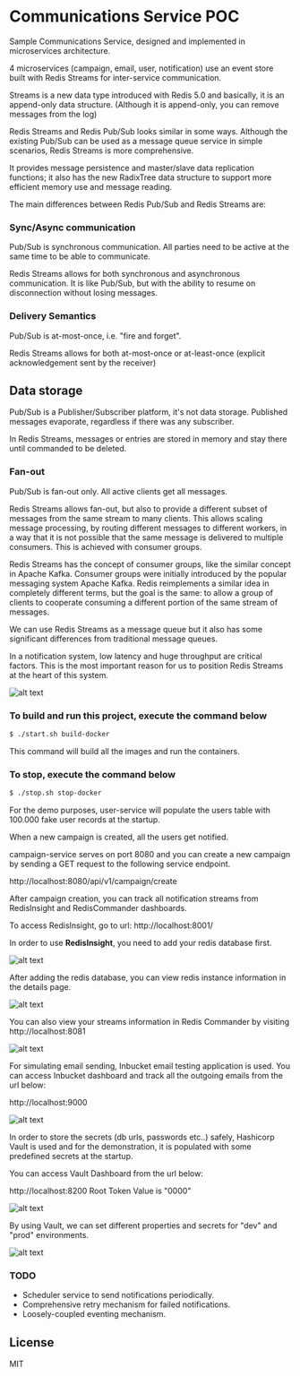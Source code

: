 # Communications Service POC

Sample Communications Service, designed and implemented in microservices architecture.

4 microservices (campaign, email, user, notification) use an event store built with Redis Streams for inter-service communication.

Streams is a new data type introduced with Redis 5.0 and basically, it is an append-only data structure. (Although it is append-only, you can remove messages from the log)

Redis Streams and Redis Pub/Sub looks similar in some ways. Although the existing Pub/Sub can be used as a message queue service in simple scenarios, Redis Streams is more comprehensive. 

It provides message persistence and master/slave data replication functions; it also has the new RadixTree data structure to support more efficient memory use and message reading.

The main differences between Redis Pub/Sub and Redis Streams are:

### Sync/Async communication

Pub/Sub is synchronous communication. All parties need to be active at the same time to be able to communicate.

Redis Streams allows for both synchronous and asynchronous communication. It is like Pub/Sub, but with the ability to resume on disconnection without losing messages.

### Delivery Semantics

Pub/Sub is at-most-once, i.e. "fire and forget".

Redis Streams allows for both at-most-once or at-least-once (explicit acknowledgement sent by the receiver)

## Data storage

Pub/Sub is a Publisher/Subscriber platform, it's not data storage. Published messages evaporate, regardless if there was any subscriber.

In Redis Streams, messages or entries are stored in memory and stay there until commanded to be deleted.

### Fan-out
Pub/Sub is fan-out only. All active clients get all messages.

Redis Streams allows fan-out, but also to provide a different subset of messages from the same stream to many clients. This allows scaling message processing, by routing different messages to different workers, in a way that it is not possible that the same message is delivered to multiple consumers. This is achieved with consumer groups.


Redis Streams has the concept of consumer groups, like the similar concept in Apache Kafka. Consumer groups were initially introduced by the popular messaging system Apache Kafka. Redis reimplements a similar idea in completely different terms, but the goal is the same: to allow a group of clients to cooperate consuming a different portion of the same stream of messages.

We can use Redis Streams as a message queue but it also has some significant differences from traditional message queues.

In a notification system, low latency and huge throughput are critical factors. This is the most important reason for us to position Redis Streams at the heart of this system. 

![alt text](screenshots/streams-vs-mq.png "Streams vs MQ")


### To build and run this project, execute the command below

```sh
$ ./start.sh build-docker
```

This command will build all the images and run the containers.

### To stop, execute the command below

```sh
$ ./stop.sh stop-docker
```

For the demo purposes, user-service will populate the users table with 100.000 fake user records at the startup.

When a new campaign is created, all the users get notified.

campaign-service serves on port 8080 and you can create a new campaign by sending a GET request to the following service endpoint.

http://localhost:8080/api/v1/campaign/create

After campaign creation, you can track all notification streams from RedisInsight and RedisCommander dashboards.

To access RedisInsight, go to url:
http://localhost:8001/

In order to use __RedisInsight__, you need to add your redis database first.

![alt text](screenshots/add-db.png "Add Redis Database")

After adding the redis database, you can view redis instance information in the details page.

![alt text](screenshots/streams.png "Streams")

You can also view your streams information in Redis Commander by visiting http://localhost:8081

![alt text](screenshots/redis-commander.png "Redis Commander")

For simulating email sending, Inbucket email testing application is used. You can access Inbucket dashboard and track all the outgoing emails from the url below:

http://localhost:9000

![alt text](screenshots/inbucket.png "Inbucket")

In order to store the secrets (db urls, passwords etc..) safely, Hashicorp Vault is used and for the demonstration, it is populated with some predefined secrets at the startup.

You can access Vault Dashboard from the url below:

http://localhost:8200
Root Token Value is "0000"

![alt text](screenshots/vault.png "Vault")

By using Vault, we can set different properties and secrets for "dev" and "prod" environments.

![alt text](screenshots/vault2.png "Vault Secret")


### TODO

* Scheduler service to send notifications periodically.
* Comprehensive retry mechanism for failed notifications.
* Loosely-coupled eventing mechanism.

License
----
MIT

